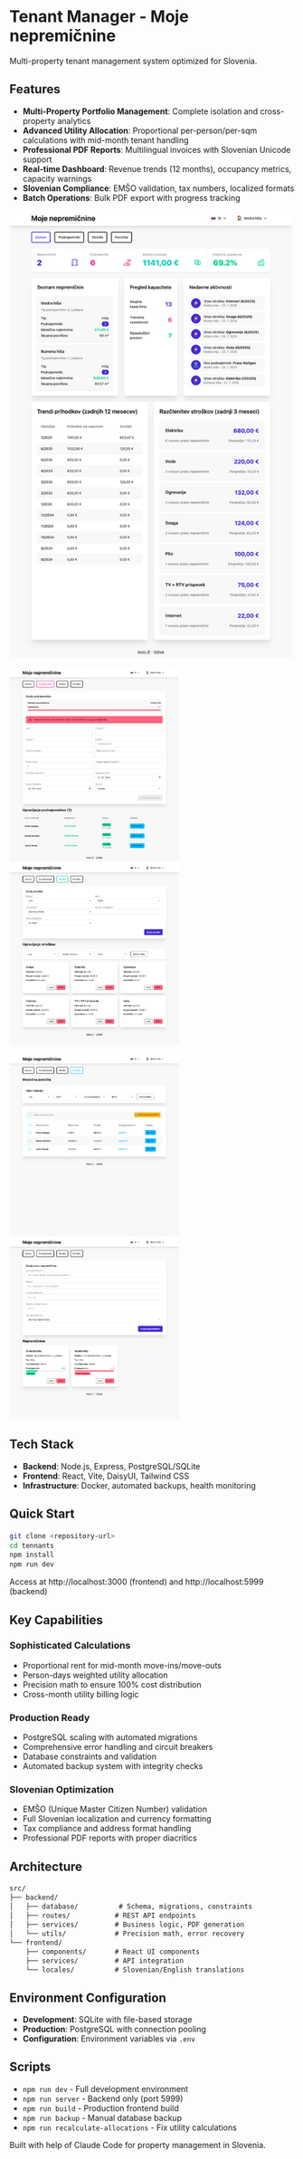 # Tenant Manager - Moje nepremičnine

Multi-property tenant management system optimized for Slovenia.

## Features

- **Multi-Property Portfolio Management**: Complete isolation and cross-property analytics
- **Advanced Utility Allocation**: Proportional per-person/per-sqm calculations with mid-month tenant handling
- **Professional PDF Reports**: Multilingual invoices with Slovenian Unicode support
- **Real-time Dashboard**: Revenue trends (12 months), occupancy metrics, capacity warnings
- **Slovenian Compliance**: EMŠO validation, tax numbers, localized formats
- **Batch Operations**: Bulk PDF export with progress tracking

<img src="img/Tenant-Manager-01.png" alt="Home View" width="500"> 

<img src="img/Tenant-Manager-02.png" alt="Tenants" width="300"> <img src="img/Tenant-Manager-03.png" alt="Utilities" width="300"> 

<img src="img/Tenant-Manager-04.png" alt="Reports" width="300"> <img src="img/Tenant-Manager-05.png" alt="Property management" width="300">

## Tech Stack

- **Backend**: Node.js, Express, PostgreSQL/SQLite
- **Frontend**: React, Vite, DaisyUI, Tailwind CSS
- **Infrastructure**: Docker, automated backups, health monitoring

## Quick Start

```bash
git clone <repository-url>
cd tennants
npm install
npm run dev
```

Access at http://localhost:3000 (frontend) and http://localhost:5999 (backend)

## Key Capabilities

### Sophisticated Calculations
- Proportional rent for mid-month move-ins/move-outs
- Person-days weighted utility allocation
- Precision math to ensure 100% cost distribution
- Cross-month utility billing logic

### Production Ready
- PostgreSQL scaling with automated migrations
- Comprehensive error handling and circuit breakers
- Database constraints and validation
- Automated backup system with integrity checks

### Slovenian Optimization
- EMŠO (Unique Master Citizen Number) validation
- Full Slovenian localization and currency formatting
- Tax compliance and address format handling
- Professional PDF reports with proper diacritics

## Architecture

```
src/
├── backend/
│   ├── database/          # Schema, migrations, constraints
│   ├── routes/           # REST API endpoints
│   ├── services/         # Business logic, PDF generation
│   └── utils/            # Precision math, error recovery
└── frontend/
    ├── components/       # React UI components
    ├── services/         # API integration
    └── locales/          # Slovenian/English translations
```

## Environment Configuration

- **Development**: SQLite with file-based storage
- **Production**: PostgreSQL with connection pooling
- **Configuration**: Environment variables via `.env`

## Scripts

- `npm run dev` - Full development environment
- `npm run server` - Backend only (port 5999)
- `npm run build` - Production frontend build
- `npm run backup` - Manual database backup
- `npm run recalculate-allocations` - Fix utility calculations

Built with help of Claude Code for property management in Slovenia.